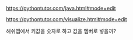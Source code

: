 https://pythontutor.com/java.html#mode=edit

https://pythontutor.com/visualize.html#mode=edit

해쉬맵에서 키값을 숫자로 하고 값을 멤버로 넣을까?